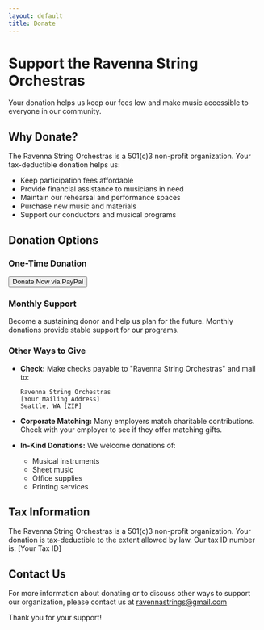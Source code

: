 ```yaml
---
layout: default
title: Donate
---
```


# Support the Ravenna String Orchestras

Your donation helps us keep our fees low and make music accessible to everyone in our community.

## Why Donate?

The Ravenna String Orchestras is a 501(c)3 non-profit organization. Your tax-deductible donation helps us:

- Keep participation fees affordable
- Provide financial assistance to musicians in need
- Maintain our rehearsal and performance spaces
- Purchase new music and materials
- Support our conductors and musical programs

## Donation Options

### One-Time Donation

<div class="donation-form">
    <form action="https://www.paypal.com/donate" method="post" target="_top">
        <input type="hidden" name="hosted_button_id" value="YOUR_PAYPAL_BUTTON_ID">
        <button type="submit" class="donate-button">Donate Now via PayPal</button>
    </form>
</div>

### Monthly Support

Become a sustaining donor and help us plan for the future. Monthly donations provide stable support for our programs.

### Other Ways to Give

- **Check:** Make checks payable to "Ravenna String Orchestras" and mail to:
  ```
  Ravenna String Orchestras
  [Your Mailing Address]
  Seattle, WA [ZIP]
  ```

- **Corporate Matching:** Many employers match charitable contributions. Check with your employer to see if they offer matching gifts.

- **In-Kind Donations:** We welcome donations of:
  - Musical instruments
  - Sheet music
  - Office supplies
  - Printing services

## Tax Information

The Ravenna String Orchestras is a 501(c)3 non-profit organization. Your donation is tax-deductible to the extent allowed by law. Our tax ID number is: [Your Tax ID]

## Contact Us

For more information about donating or to discuss other ways to support our organization, please contact us at [ravennastrings@gmail.com](mailto:ravennastrings@gmail.com)

Thank you for your support! 